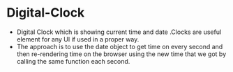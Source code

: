 # Digital-Clock
- Digital Clock which is showing current time and date .Clocks are useful element for any UI if used in a proper way.
- The approach is to use the date object to get time on every second and then re-rendering time on the browser using the new time that we got by calling the same 
function each second.

